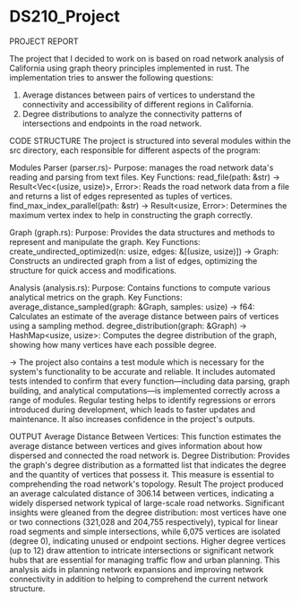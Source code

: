 # DS210_Project
PROJECT REPORT

The project that I decided to work on is based on road network analysis of California using graph theory principles implemented in rust. The implementation tries to answer the following questions:
 1. Average distances between pairs of vertices to understand the connectivity and accessibility of different regions in California.
 2. Degree distributions to analyze the connectivity patterns of intersections and endpoints in the road network.

CODE STRUCTURE
The project is structured into several modules within the src directory, each responsible for different aspects of the program:

Modules
Parser (parser.rs)-
Purpose: manages the road network data's reading and parsing from text files.
Key Functions:
read_file(path: &str) -> Result<Vec<(usize, usize)>, Error>: Reads the road network data from a file and returns a list of edges represented as tuples of vertices.
find_max_index_parallel(path: &str) -> Result<usize, Error>: Determines the maximum vertex index to help in constructing the graph correctly.

Graph (graph.rs):
          Purpose: Provides the data structures and methods to represent and manipulate the graph.
          Key Functions:
create_undirected_optimized(n: usize, edges: &[(usize, usize)]) -> Graph: Constructs an undirected graph from a list of edges, optimizing the structure for quick access and modifications.

Analysis (analysis.rs):
          Purpose: Contains functions to compute various analytical metrics on the graph.
          Key Functions:
average_distance_sampled(graph: &Graph, samples: usize) -> f64: Calculates an estimate of the average distance between pairs of vertices using a sampling method.
degree_distribution(graph: &Graph) -> HashMap<usize, usize>: Computes the degree distribution of the graph, showing how many vertices have each possible degree.

→ The project also contains a test module which is necessary for the system's functionality to be accurate and reliable. It includes automated tests intended to confirm that every 
function—including data parsing, graph building, and analytical computations—is implemented correctly across a range of modules. Regular testing helps to identify regressions or errors introduced during development, which leads to faster updates and maintenance. It also increases confidence in the project's outputs.

OUTPUT
Average Distance Between Vertices: This function estimates the average distance between vertices and gives information about how dispersed and connected the road network is.
Degree Distribution: Provides the graph's degree distribution as a formatted list that indicates the degree and the quantity of vertices that possess it. This measure is essential to comprehending the road network's topology.
Result
The project produced an average calculated distance of 306.14 between vertices, indicating a widely dispersed network typical of large-scale road networks. Significant insights were gleaned from the degree distribution: most vertices have one or two connections (321,028 and 204,755 respectively), typical for linear road segments and simple intersections, while 6,075 vertices are isolated (degree 0), indicating unused or endpoint sections. Higher degree vertices (up to 12) draw attention to intricate intersections or significant network hubs that are essential for managing traffic flow and urban planning. This analysis aids in planning network expansions and improving network connectivity in addition to helping to comprehend the current network structure.
